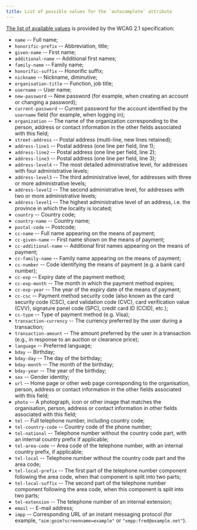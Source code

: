 ```yaml
---
title: List of possible values for the `autocomplete` attribute
---
```


[The list of available values](https://www.w3.org/Translations/WCAG21-fr/#input-purposes) is provided by the WCAG 2.1 specification:

- `name` -- Full name;
- `honorific-prefix` -- Abbreviation, title;
- `given-name` -- First name;
- `additional-name` -- Additional first names;
- `family-name` -- Family name;
- `honorific-suffix` -- Honorific suffix;
- `nickname` -- Nickname, diminutive;
- `organisation-title` -- Function, job title;
- `username` -- User name;
- `new-password` -- New password (for example, when creating an account or changing a password);
- `current-password` -- Current password for the account identified by the `username` field (for example, when logging in);
- `organization` -- The name of the organization corresponding to the person, address or contact information in the other fields associated with this field;
- `street-address` -- Postal address (multi-line, new lines retained);
- `address-line1` -- Postal address (one line per field, line 1);
- `address-line2` -- Postal address (one line per field, line 2);
- `address-line3` -- Postal address (one line per field, line 3);
- `address-level4` -- The most detailed administrative level, for addresses with four administrative levels;
- `address-level3` -- The third administrative level, for addresses with three or more administrative levels;
- `address-level2` -- The second administrative level, for addresses with two or more administrative levels;
- `address-level1` -- The highest administrative level of an address, i.e. the province in which the locality is located;
- `country` -- Country code;
- `country-name` -- Country name;
- `postal-code` -- Postcode;
- `cc-name` -- Full name appearing on the means of payment;
- `cc-given-name` -- First name shown on the means of payment;
- `cc-additional-name` -- Additional first names appearing on the means of payment;
- `cc-family-name` -- Family name appearing on the means of payment;
- `cc-number` -- Code identifying the means of payment (e.g. a bank card number);
- `cc-exp` -- Expiry date of the payment method;
- `cc-exp-month` -- The month in which the payment method expires;
- `cc-exp-year` -- The year of the expiry date of the means of payment;
- `cc-csc` -- Payment method security code (also known as the card security code (CSC), card validation code (CVC), card verification value (CVV), signature panel code (SPC), credit card ID (CCID), etc.);
- `cc-type` -- Type of payment method (e.g. Visa);
- `transaction-currency` -- The currency preferred by the user during a transaction;
- `transaction-amount` -- The amount preferred by the user in a transaction (e.g., in response to an auction or clearance price);
- `language` -- Preferred language;
- `bday` -- Birthday;
- `bday-day` -- The day of the birthday;
- `bday-month` -- The month of the birthday;
- `bday-year` -- The year of the birthday;
- `sex` -- Gender identity;
- `url` -- Home page or other web page corresponding to the organisation, person, address or contact information in the other fields associated with this field;
- `photo` -- A photograph, icon or other image that matches the organisation, person, address or contact information in other fields associated with this field;
- `tel` -- Full telephone number, including country code;
- `tel-country-code` -- Country code of the phone number;
- `tel-national` -- Telephone number without the country code part, with an internal country prefix if applicable;
- `tel-area-code` -- Area code of the telephone number, with an internal country prefix, if applicable;
- `tel-local` -- Telephone number without the country code part and the area code;
- `tel-local-prefix` -- The first part of the telephone number component following the area code, when that component is split into two parts;
- `tel-local-suffix` -- The second part of the telephone number component following the area code, when this component is split into two parts;
- `tel-extension` -- The telephone number of an internal extension;
- `email` -- E-mail address;
- `impp` -- Corresponding URL of an instant messaging protocol (for example, `"aim:goim?screenname=example"` or `"xmpp:fred@example.net"`).
